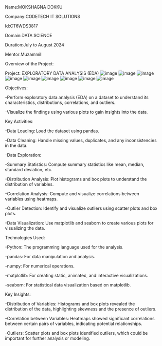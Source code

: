 Name:MOKSHAGNA DOKKU

Company:CODETECH IT SOLUTIONS

Id:CT6WDS3817

Domain:DATA SCIENCE

Duration:July to August 2024

Mentor:Muzammil

Overview of the Project:

Project: EXPLORATORY DATA ANALYSIS (EDA)
![image](https://github.com/user-attachments/assets/e48c5b1f-ddb3-4d33-9942-e876adf28002)
![image](https://github.com/user-attachments/assets/89ae9fa2-2acc-47df-8cba-db7a72e8cb0c)
![image](https://github.com/user-attachments/assets/fb56d3b8-3a7c-4815-a688-9006cd3cb919)
![image](https://github.com/user-attachments/assets/33169162-325b-41d5-9a0b-cf09979a2020)
![image](https://github.com/user-attachments/assets/34a19186-c07d-4afa-8438-0ae062e05984)
![image](https://github.com/user-attachments/assets/91001ee9-045f-4884-bc5e-a9ebe8bc3cc6)
![image](https://github.com/user-attachments/assets/7d6a3c54-aa07-4272-bfcb-0d1b2104155e)
![image](https://github.com/user-attachments/assets/b75f899f-e5ed-4da0-8518-434680410153)
![image](https://github.com/user-attachments/assets/887fcdd3-82bd-4a1a-b34a-c9a78f590732)

Objectives:


  -Perform exploratory data analysis (EDA) on a dataset to understand its characteristics, distributions, correlations, and outliers.
  
  -Visualize the findings using various plots to gain insights into the data.
  
  
Key Activities:

  -Data Loading: Load the dataset using pandas.
  
  -Data Cleaning: Handle missing values, duplicates, and any inconsistencies in the data.
  
  -Data Exploration:
  
  -Summary Statistics: Compute summary statistics like mean, median, standard deviation, etc.
  
  -Distribution Analysis: Plot histograms and box plots to understand the distribution of variables.
  
  -Correlation Analysis: Compute and visualize correlations between variables using heatmaps.
  
  -Outlier Detection: Identify and visualize outliers using scatter plots and box plots.
  
  -Data Visualization: Use matplotlib and seaborn to create various plots for visualizing the data.

Technologies Used:


  -Python: The programming language used for the analysis.
  
  -pandas: For data manipulation and analysis.
  
  -numpy: For numerical operations.
  
  -matplotlib: For creating static, animated, and interactive visualizations.
  
  -seaborn: For statistical data visualization based on matplotlib.

  
Key Insights:

  -Distribution of Variables: Histograms and box plots revealed the distribution of the data, highlighting skewness and the presence of outliers.
  
  -Correlation between Variables: Heatmaps showed significant correlations between certain pairs of variables, indicating potential relationships.
  
  -Outliers: Scatter plots and box plots identified outliers, which could be important for further analysis or modeling.
